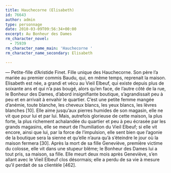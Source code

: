 ```yaml
---
title: Hauchecorne (Elisabeth)
id: 76643
author: admin
type: personnage
date: 2010-03-09T09:56:34+00:00
excerpt: Au Bonheur des Dames
rm_character_novel:
  - 75939
rm_character_name_main: 'Hauchecorne '
rm_character_name_secondary: Elisabeth

---
```

— Petite-fille d&rsquo;Aristide Finet. Fille unique des Hauchecorne. Son père l&rsquo;a mariée au premier commis Baudu, qui, en même temps, reprenait la maison. Elisabeth est née, a grandi et vécu au Vieil Elbeuf, qui existe depuis plus de soixante ans et qui n&rsquo;a pas bougé, alors qu&rsquo;en face, de l&rsquo;autre côté de la rue, le Bonheur des Dames, d&rsquo;abord insignifiante boutique, s&rsquo;agrandissait peu à peu et en arrivait à envahir le quartier. C&rsquo;est une petite femme mangée d&rsquo;anémie, toute blanche, les cheveux blancs, les yeux blancs, les lèvres blanches [10]. Elle aime jusqu&rsquo;aux pierres humides de son magasin, elle ne vit que pour lui et par lui. Mais, autrefois glorieuse de cette maison, la plus forte, la plus richement achalandée du quartier et peu à peu écrasée par les grands magasins, elle se meurt de l&rsquo;humiliation du Vieil Elbeuf; si elle vit encore, ainsi que lui, par la force de l&rsquo;impulsion, elle sent bien que l&rsquo;agonie de la boutique sera la sienne et qu&rsquo;elle n&rsquo;aura qu&rsquo;à s&rsquo;éteindre le jour où la maison fermera [30]. Après la mort de sa fille Geneviève, première victime du colosse, elle vit dans une stupeur blême; le Bonheur des Dames lui a tout pris, sa maison, sa fille. Elle meurt deux mois après Geneviève, s&rsquo;en allant avec le Vieil Elbeuf clos désormais; elle a perdu de sa vie à mesure qu&rsquo;il perdait de sa clientèle [462]. 